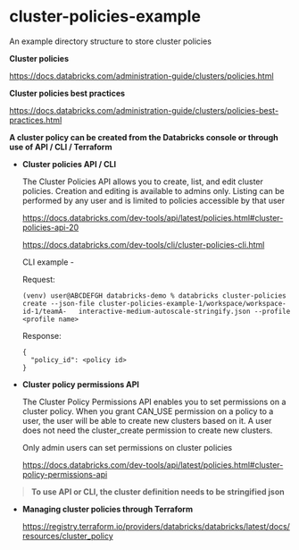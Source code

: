 # cluster-policies-example

An example directory structure to store cluster policies

**Cluster policies**

https://docs.databricks.com/administration-guide/clusters/policies.html

**Cluster policies best practices**

https://docs.databricks.com/administration-guide/clusters/policies-best-practices.html

**A cluster policy can be created from the Databricks console or through use of API / CLI / Terraform**

- **Cluster policies API / CLI**

    The Cluster Policies API allows you to create, list, and edit cluster policies. Creation and editing is available to admins only. Listing can be performed by any user and is limited to policies accessible by that user

    https://docs.databricks.com/dev-tools/api/latest/policies.html#cluster-policies-api-20
    
    https://docs.databricks.com/dev-tools/cli/cluster-policies-cli.html

    CLI example - 

    Request:

    ``` 
    (venv) user@ABCDEFGH databricks-demo % databricks cluster-policies create --json-file cluster-policies-example-1/workspace/workspace-id-1/teamA-   interactive-medium-autoscale-stringify.json --profile <profile name> 
    ```

    Response:

    ``` 
    {
      "policy_id": <policy id>
    } 
    ```

- **Cluster policy permissions API**

    The Cluster Policy Permissions API enables you to set permissions on a cluster policy. When you grant CAN_USE permission on a policy to a user, the user will be able to create new clusters based on it. A user does not need the cluster_create permission to create new clusters.

    Only admin users can set permissions on cluster policies

    https://docs.databricks.com/dev-tools/api/latest/policies.html#cluster-policy-permissions-api

> **To use API or CLI, the cluster definition needs to be stringified json** 

- **Managing cluster policies through Terraform**

    https://registry.terraform.io/providers/databricks/databricks/latest/docs/resources/cluster_policy



